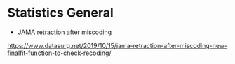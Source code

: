 # Statistics General


- JAMA retraction after miscoding

https://www.datasurg.net/2019/10/15/jama-retraction-after-miscoding-new-finalfit-function-to-check-recoding/



